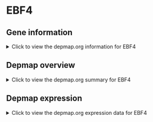 <h1>EBF4</h1>

<h2>Gene information</h2>
<details>
  <summary>Click to view the depmap.org information for EBF4</summary>
  <iframe src="https://depmap.org/portal/gene/EBF4?tab=about" style="border:none;width:100%;height:800px"></iframe>
</details>

<h2>Depmap overview</h2>
<details>
  <summary>Click to view the depmap.org summary for EBF4</summary>
  <iframe src="https://depmap.org/portal/gene/EBF4?tab=overview" style="border:none;width:100%;height:800px"></iframe>
</details>

<h2>Depmap expression</h2>
<details>
  <summary>Click to view the depmap.org expression data for EBF4</summary>
  <iframe src="https://depmap.org/portal/gene/EBF4?tab=characterization" style="border:none;width:100%;height:800px"></iframe>
</details>


<!--
<h2>Reactome Pathway diagram</h2>
PNAME
-->


